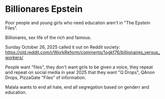 # Billionares Epstein

Poor people and young girls who need education aren't in "The Epstein Files".

Billionares, sex life of the rich and famous.

Sunday October 26, 2025 called it out on Reddit society:     
https://old.reddit.com/r/WorkReform/comments/1ogkf76/billionaires_versus_workers/

People want "files", they don't want girls to be given a voice, they repeat and repeat on social media in year 2025 that they want "Q Drops", QAnon Drops, PizzaGate "Files" of information.

Malala wants to end all hate, end all segregation based on genderr and education.

